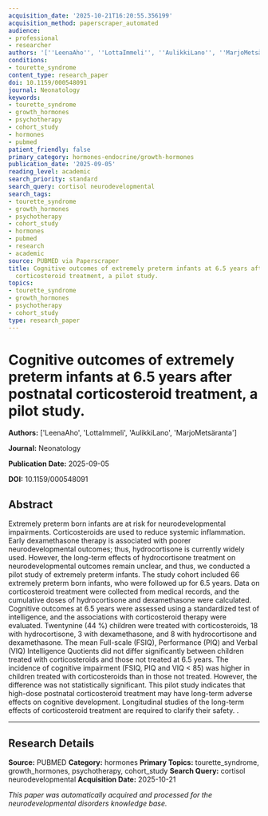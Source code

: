 ```yaml
---
acquisition_date: '2025-10-21T16:20:55.356199'
acquisition_method: paperscraper_automated
audience:
- professional
- researcher
authors: '[''LeenaAho'', ''LottaImmeli'', ''AulikkiLano'', ''MarjoMetsäranta'']'
conditions:
- tourette_syndrome
content_type: research_paper
doi: 10.1159/000548091
journal: Neonatology
keywords:
- tourette_syndrome
- growth_hormones
- psychotherapy
- cohort_study
- hormones
- pubmed
patient_friendly: false
primary_category: hormones-endocrine/growth-hormones
publication_date: '2025-09-05'
reading_level: academic
search_priority: standard
search_query: cortisol neurodevelopmental
search_tags:
- tourette_syndrome
- growth_hormones
- psychotherapy
- cohort_study
- hormones
- pubmed
- research
- academic
source: PUBMED via Paperscraper
title: Cognitive outcomes of extremely preterm infants at 6.5 years after postnatal
  corticosteroid treatment, a pilot study.
topics:
- tourette_syndrome
- growth_hormones
- psychotherapy
- cohort_study
type: research_paper
---
```


# Cognitive outcomes of extremely preterm infants at 6.5 years after postnatal corticosteroid treatment, a pilot study.

**Authors:** ['LeenaAho', 'LottaImmeli', 'AulikkiLano', 'MarjoMetsäranta']

**Journal:** Neonatology

**Publication Date:** 2025-09-05

**DOI:** 10.1159/000548091

## Abstract

Extremely preterm born infants are at risk for neurodevelopmental impairments. Corticosteroids are used to reduce systemic inflammation. Early dexamethasone therapy is associated with poorer neurodevelopmental outcomes; thus, hydrocortisone is currently widely used. However, the long-term effects of hydrocortisone treatment on neurodevelopmental outcomes remain unclear, and thus, we conducted a pilot study of extremely preterm infants. The study cohort included 66 extremely preterm born infants, who were followed up for 6.5 years. Data on corticosteroid treatment were collected from medical records, and the cumulative doses of hydrocortisone and dexamethasone were calculated. Cognitive outcomes at 6.5 years were assessed using a standardized test of intelligence, and the associations with corticosteroid therapy were evaluated. Twentynine (44 %) children were treated with corticosteroids, 18 with hydrocortisone, 3 with dexamethasone, and 8 with hydrocortisone and dexamethasone. The mean Full-scale (FSIQ), Performance (PIQ) and Verbal (VIQ) Intelligence Quotients did not differ significantly between children treated with corticosteroids and those not treated at 6.5 years. The incidence of cognitive impairment (FSIQ, PIQ and VIQ < 85) was higher in children treated with corticosteroids than in those not treated. However, the difference was not statistically significant. This pilot study indicates that high-dose postnatal corticosteroid treatment may have long-term adverse effects on cognitive development. Longitudinal studies of the long-term effects of corticosteroid treatment are required to clarify their safety. .

---

## Research Details

**Source:** PUBMED
**Category:** hormones
**Primary Topics:** tourette_syndrome, growth_hormones, psychotherapy, cohort_study
**Search Query:** cortisol neurodevelopmental
**Acquisition Date:** 2025-10-21

*This paper was automatically acquired and processed for the neurodevelopmental disorders knowledge base.*
